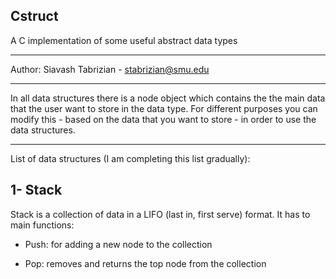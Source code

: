 ## Cstruct
A C implementation of some useful abstract data types

-----------

Author: Siavash Tabrizian - stabrizian@smu.edu

-----------

In all data structures there is a node object 
which contains the the main data that the user want to store in the data type.
For different purposes you can modify this  - based on the data that you want to store - 
in order to use the data structures.

-----------

List of data structures (I am completing this list gradually):

## 1- Stack

Stack is a collection of data in a LIFO (last in, first serve) format. 
It has to main functions:

- Push: for adding a new node to the collection

- Pop: removes and returns the top node from the collection

